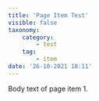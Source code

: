 ```yaml
---
title: 'Page Item Test'
visible: false
taxonomy:
    category:
        - test
    tag:
        - item
date: '26-10-2021 18:11'
---
```


Body text of page item 1.